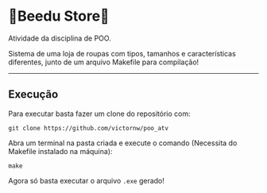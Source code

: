 # 🐝Beedu Store🎩

Atividade da disciplina de POO.

Sistema de uma loja de roupas com tipos, tamanhos e características diferentes, junto de um arquivo Makefile para compilação!

***

## Execução

Para executar basta fazer um clone do repositório com:

`git clone https://github.com/victornw/poo_atv`

Abra um terminal na pasta criada e execute o comando (Necessita do Makefile instalado na máquina):

`make` 

Agora só basta executar o arquivo `.exe` gerado!
